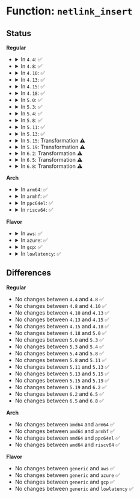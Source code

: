 # Function: <code>netlink_insert</code>

## Status
<b>Regular</b>
<ul>
<li>
<details>
<summary>In <code>4.4</code>: ✅</summary>

```c
int netlink_insert(struct sock *sk, u32 portid);
```

**Collision:** Unique Static

**Inline:** No

**Transformation:** False

**Instances:**

```
In net/netlink/af_netlink.c (ffffffff8174cba0)
Location: net/netlink/af_netlink.c:1106
Inline: False
Direct callers:
  - net/netlink/af_netlink.c:__netlink_kernel_create
  - net/netlink/af_netlink.c:netlink_bind
```
**Symbols:**

```
ffffffff8174cba0-ffffffff8174ceae: netlink_insert (STB_LOCAL)
```
</details>
</li>
<li>
<details>
<summary>In <code>4.8</code>: ✅</summary>

```c
int netlink_insert(struct sock *sk, u32 portid);
```

**Collision:** Unique Static

**Inline:** No

**Transformation:** False

**Instances:**

```
In net/netlink/af_netlink.c (ffffffff817b8f70)
Location: net/netlink/af_netlink.c:492
Inline: False
Direct callers:
  - net/netlink/af_netlink.c:__netlink_kernel_create
  - net/netlink/af_netlink.c:netlink_bind
```
**Symbols:**

```
ffffffff817b8f70-ffffffff817b927c: netlink_insert (STB_LOCAL)
```
</details>
</li>
<li>
<details>
<summary>In <code>4.10</code>: ✅</summary>

```c
int netlink_insert(struct sock *sk, u32 portid);
```

**Collision:** Unique Static

**Inline:** No

**Transformation:** False

**Instances:**

```
In net/netlink/af_netlink.c (ffffffff817e8a40)
Location: net/netlink/af_netlink.c:499
Inline: False
Direct callers:
  - net/netlink/af_netlink.c:__netlink_kernel_create
  - net/netlink/af_netlink.c:netlink_bind
```
**Symbols:**

```
ffffffff817e8a40-ffffffff817e8d2e: netlink_insert (STB_LOCAL)
```
</details>
</li>
<li>
<details>
<summary>In <code>4.13</code>: ✅</summary>

```c
int netlink_insert(struct sock *sk, u32 portid);
```

**Collision:** Unique Static

**Inline:** No

**Transformation:** False

**Instances:**

```
In net/netlink/af_netlink.c (ffffffff81808070)
Location: net/netlink/af_netlink.c:530
Inline: False
Direct callers:
  - net/netlink/af_netlink.c:__netlink_kernel_create
  - net/netlink/af_netlink.c:netlink_bind
```
**Symbols:**

```
ffffffff81808070-ffffffff8180834e: netlink_insert (STB_LOCAL)
```
</details>
</li>
<li>
<details>
<summary>In <code>4.15</code>: ✅</summary>

```c
int netlink_insert(struct sock *sk, u32 portid);
```

**Collision:** Unique Static

**Inline:** No

**Transformation:** False

**Instances:**

```
In net/netlink/af_netlink.c (ffffffff81886eb0)
Location: net/netlink/af_netlink.c:532
Inline: False
Direct callers:
  - net/netlink/af_netlink.c:__netlink_kernel_create
  - net/netlink/af_netlink.c:netlink_bind
```
**Symbols:**

```
ffffffff81886eb0-ffffffff818871ab: netlink_insert (STB_LOCAL)
```
</details>
</li>
<li>
<details>
<summary>In <code>4.18</code>: ✅</summary>

```c
int netlink_insert(struct sock *sk, u32 portid);
```

**Collision:** Unique Static

**Inline:** No

**Transformation:** False

**Instances:**

```
In net/netlink/af_netlink.c (ffffffff818dafd0)
Location: net/netlink/af_netlink.c:566
Inline: False
Direct callers:
  - net/netlink/af_netlink.c:__netlink_kernel_create
  - net/netlink/af_netlink.c:netlink_bind
```
**Symbols:**

```
ffffffff818dafd0-ffffffff818db2eb: netlink_insert (STB_LOCAL)
```
</details>
</li>
<li>
<details>
<summary>In <code>5.0</code>: ✅</summary>

```c
int netlink_insert(struct sock *sk, u32 portid);
```

**Collision:** Unique Static

**Inline:** No

**Transformation:** False

**Instances:**

```
In net/netlink/af_netlink.c (ffffffff819078d0)
Location: net/netlink/af_netlink.c:566
Inline: False
Direct callers:
  - net/netlink/af_netlink.c:__netlink_kernel_create
  - net/netlink/af_netlink.c:netlink_bind
```
**Symbols:**

```
ffffffff819078d0-ffffffff81907be7: netlink_insert (STB_LOCAL)
```
</details>
</li>
<li>
<details>
<summary>In <code>5.3</code>: ✅</summary>

```c
int netlink_insert(struct sock *sk, u32 portid);
```

**Collision:** Unique Static

**Inline:** No

**Transformation:** False

**Instances:**

```
In net/netlink/af_netlink.c (ffffffff81968e30)
Location: net/netlink/af_netlink.c:557
Inline: False
Direct callers:
  - net/netlink/af_netlink.c:__netlink_kernel_create
  - net/netlink/af_netlink.c:__netlink_kernel_create
  - net/netlink/af_netlink.c:netlink_bind
```
**Symbols:**

```
ffffffff81968e30-ffffffff81968f0e: netlink_insert (STB_LOCAL)
```
</details>
</li>
<li>
<details>
<summary>In <code>5.4</code>: ✅</summary>

```c
int netlink_insert(struct sock *sk, u32 portid);
```

**Collision:** Unique Static

**Inline:** No

**Transformation:** False

**Instances:**

```
In net/netlink/af_netlink.c (ffffffff8199f8d0)
Location: net/netlink/af_netlink.c:557
Inline: False
Direct callers:
  - net/netlink/af_netlink.c:__netlink_kernel_create
  - net/netlink/af_netlink.c:__netlink_kernel_create
  - net/netlink/af_netlink.c:netlink_bind
```
**Symbols:**

```
ffffffff8199f8d0-ffffffff8199f9ae: netlink_insert (STB_LOCAL)
```
</details>
</li>
<li>
<details>
<summary>In <code>5.8</code>: ✅</summary>

```c
int netlink_insert(struct sock *sk, u32 portid);
```

**Collision:** Unique Static

**Inline:** No

**Transformation:** False

**Instances:**

```
In net/netlink/af_netlink.c (ffffffff81a77c80)
Location: net/netlink/af_netlink.c:557
Inline: False
Direct callers:
  - net/netlink/af_netlink.c:__netlink_kernel_create
  - net/netlink/af_netlink.c:netlink_bind
```
**Symbols:**

```
ffffffff81a77c80-ffffffff81a77e49: netlink_insert (STB_LOCAL)
```
</details>
</li>
<li>
<details>
<summary>In <code>5.11</code>: ✅</summary>

```c
int netlink_insert(struct sock *sk, u32 portid);
```

**Collision:** Unique Static

**Inline:** No

**Transformation:** False

**Instances:**

```
In net/netlink/af_netlink.c (ffffffff81a80b50)
Location: net/netlink/af_netlink.c:558
Inline: False
Direct callers:
  - net/netlink/af_netlink.c:__netlink_kernel_create
  - net/netlink/af_netlink.c:netlink_bind
```
**Symbols:**

```
ffffffff81a80b50-ffffffff81a80d0d: netlink_insert (STB_LOCAL)
```
</details>
</li>
<li>
<details>
<summary>In <code>5.13</code>: ✅</summary>

```c
int netlink_insert(struct sock *sk, u32 portid);
```

**Collision:** Unique Static

**Inline:** No

**Transformation:** False

**Instances:**

```
In net/netlink/af_netlink.c (ffffffff81a6a1e0)
Location: net/netlink/af_netlink.c:568
Inline: False
Direct callers:
  - net/netlink/af_netlink.c:__netlink_kernel_create
  - net/netlink/af_netlink.c:netlink_bind
```
**Symbols:**

```
ffffffff81a6a1e0-ffffffff81a6a397: netlink_insert (STB_LOCAL)
```
</details>
</li>
<li>
<details>
<summary>In <code>5.15</code>: Transformation ⚠️</summary>

```c
int netlink_insert(struct sock *sk, u32 portid);
```

**Collision:** Unique Static

**Inline:** No

**Transformation:** True

**Instances:**

```
In net/netlink/af_netlink.c (0)
Location: net/netlink/af_netlink.c:568
Inline: False
Direct callers:
  - net/netlink/af_netlink.c:__netlink_kernel_create
  - net/netlink/af_netlink.c:netlink_bind
```
**Symbols:**

```
ffffffff81b237d0-ffffffff81b23995: netlink_insert (STB_LOCAL)
ffffffff81d394a4-ffffffff81d394b9: netlink_insert.cold (STB_LOCAL)
```
</details>
</li>
<li>
<details>
<summary>In <code>5.19</code>: Transformation ⚠️</summary>

```c
int netlink_insert(struct sock *sk, u32 portid);
```

**Collision:** Unique Static

**Inline:** No

**Transformation:** True

**Instances:**

```
In net/netlink/af_netlink.c (0)
Location: net/netlink/af_netlink.c:572
Inline: False
Direct callers:
  - net/netlink/af_netlink.c:__netlink_kernel_create
  - net/netlink/af_netlink.c:__netlink_kernel_create
  - net/netlink/af_netlink.c:netlink_bind
```
**Symbols:**

```
ffffffff81cac1f0-ffffffff81cac3ab: netlink_insert (STB_LOCAL)
ffffffff81f05c18-ffffffff81f05c2d: netlink_insert.cold (STB_LOCAL)
```
</details>
</li>
<li>
<details>
<summary>In <code>6.2</code>: Transformation ⚠️</summary>

```c
int netlink_insert(struct sock *sk, u32 portid);
```

**Collision:** Unique Static

**Inline:** No

**Transformation:** True

**Instances:**

```
In net/netlink/af_netlink.c (0)
Location: net/netlink/af_netlink.c:572
Inline: False
Direct callers:
  - net/netlink/af_netlink.c:__netlink_kernel_create
  - net/netlink/af_netlink.c:__netlink_kernel_create
  - net/netlink/af_netlink.c:netlink_bind
```
**Symbols:**

```
ffffffff81e69dd0-ffffffff81e69f8b: netlink_insert (STB_LOCAL)
ffffffff820ad970-ffffffff820ad985: netlink_insert.cold (STB_LOCAL)
```
</details>
</li>
<li>
<details>
<summary>In <code>6.5</code>: Transformation ⚠️</summary>

```c
int netlink_insert(struct sock *sk, u32 portid);
```

**Collision:** Unique Static

**Inline:** No

**Transformation:** True

**Instances:**

```
In net/netlink/af_netlink.c (0)
Location: net/netlink/af_netlink.c:572
Inline: False
Direct callers:
  - net/netlink/af_netlink.c:__netlink_kernel_create
  - net/netlink/af_netlink.c:__netlink_kernel_create
  - net/netlink/af_netlink.c:netlink_bind
```
**Symbols:**

```
ffffffff81ec5d80-ffffffff81ec5f55: netlink_insert (STB_LOCAL)
ffffffff8212eb5b-ffffffff8212eb70: netlink_insert.cold (STB_LOCAL)
```
</details>
</li>
<li>
<details>
<summary>In <code>6.8</code>: Transformation ⚠️</summary>

```c
int netlink_insert(struct sock *sk, u32 portid);
```

**Collision:** Unique Static

**Inline:** No

**Transformation:** True

**Instances:**

```
In net/netlink/af_netlink.c (0)
Location: net/netlink/af_netlink.c:570
Inline: False
Direct callers:
  - net/netlink/af_netlink.c:__netlink_kernel_create
  - net/netlink/af_netlink.c:__netlink_kernel_create
  - net/netlink/af_netlink.c:netlink_bind
```
**Symbols:**

```
ffffffff81f88fe0-ffffffff81f891b9: netlink_insert (STB_LOCAL)
ffffffff82210907-ffffffff8221091c: netlink_insert.cold (STB_LOCAL)
```
</details>
</li>
</ul>
<b>Arch</b>
<ul>
<li>
<details>
<summary>In <code>arm64</code>: ✅</summary>

```c
int netlink_insert(struct sock *sk, u32 portid);
```

**Collision:** Unique Static

**Inline:** No

**Transformation:** False

**Instances:**

```
In net/netlink/af_netlink.c (ffff800010c4cca0)
Location: net/netlink/af_netlink.c:557
Inline: False
Direct callers:
  - net/netlink/af_netlink.c:__netlink_kernel_create
  - net/netlink/af_netlink.c:__netlink_kernel_create
  - net/netlink/af_netlink.c:netlink_bind
```
**Symbols:**

```
ffff800010c4cca0-ffff800010c4cda4: netlink_insert (STB_LOCAL)
```
</details>
</li>
<li>
<details>
<summary>In <code>armhf</code>: ✅</summary>

```c
int netlink_insert(struct sock *sk, u32 portid);
```

**Collision:** Unique Static

**Inline:** No

**Transformation:** False

**Instances:**

```
In net/netlink/af_netlink.c (c0d5de18)
Location: net/netlink/af_netlink.c:557
Inline: False
Direct callers:
  - net/netlink/af_netlink.c:__netlink_kernel_create
  - net/netlink/af_netlink.c:netlink_bind
  - net/netlink/af_netlink.c:netlink_autobind
```
**Symbols:**

```
c0d5de18-c0d5dee4: netlink_insert (STB_LOCAL)
```
</details>
</li>
<li>
<details>
<summary>In <code>ppc64el</code>: ✅</summary>

```c
int netlink_insert(struct sock *sk, u32 portid);
```

**Collision:** Unique Static

**Inline:** No

**Transformation:** False

**Instances:**

```
In net/netlink/af_netlink.c (c000000000d4b9b0)
Location: net/netlink/af_netlink.c:557
Inline: False
Direct callers:
  - net/netlink/af_netlink.c:__netlink_kernel_create
  - net/netlink/af_netlink.c:__netlink_kernel_create
  - net/netlink/af_netlink.c:netlink_bind
  - net/netlink/af_netlink.c:netlink_autobind
```
**Symbols:**

```
c000000000d4b9b0-c000000000d4bb78: netlink_insert (STB_LOCAL)
```
</details>
</li>
<li>
<details>
<summary>In <code>riscv64</code>: ✅</summary>

```c
int netlink_insert(struct sock *sk, u32 portid);
```

**Collision:** Unique Static

**Inline:** No

**Transformation:** False

**Instances:**

```
In net/netlink/af_netlink.c (ffffffe0007b8b98)
Location: net/netlink/af_netlink.c:557
Inline: False
Direct callers:
  - net/netlink/af_netlink.c:__netlink_kernel_create
  - net/netlink/af_netlink.c:__netlink_kernel_create
  - net/netlink/af_netlink.c:netlink_bind
  - net/netlink/af_netlink.c:netlink_autobind
```
**Symbols:**

```
ffffffe0007b8b98-ffffffe0007b8c68: netlink_insert (STB_LOCAL)
```
</details>
</li>
</ul>
<b>Flavor</b>
<ul>
<li>
<details>
<summary>In <code>aws</code>: ✅</summary>

```c
int netlink_insert(struct sock *sk, u32 portid);
```

**Collision:** Unique Static

**Inline:** No

**Transformation:** False

**Instances:**

```
In net/netlink/af_netlink.c (ffffffff8193f740)
Location: net/netlink/af_netlink.c:557
Inline: False
Direct callers:
  - net/netlink/af_netlink.c:__netlink_kernel_create
  - net/netlink/af_netlink.c:__netlink_kernel_create
  - net/netlink/af_netlink.c:netlink_bind
```
**Symbols:**

```
ffffffff8193f740-ffffffff8193f81e: netlink_insert (STB_LOCAL)
```
</details>
</li>
<li>
<details>
<summary>In <code>azure</code>: ✅</summary>

```c
int netlink_insert(struct sock *sk, u32 portid);
```

**Collision:** Unique Static

**Inline:** No

**Transformation:** False

**Instances:**

```
In net/netlink/af_netlink.c (ffffffff818f9240)
Location: net/netlink/af_netlink.c:557
Inline: False
Direct callers:
  - net/netlink/af_netlink.c:__netlink_kernel_create
  - net/netlink/af_netlink.c:__netlink_kernel_create
  - net/netlink/af_netlink.c:netlink_bind
```
**Symbols:**

```
ffffffff818f9240-ffffffff818f931e: netlink_insert (STB_LOCAL)
```
</details>
</li>
<li>
<details>
<summary>In <code>gcp</code>: ✅</summary>

```c
int netlink_insert(struct sock *sk, u32 portid);
```

**Collision:** Unique Static

**Inline:** No

**Transformation:** False

**Instances:**

```
In net/netlink/af_netlink.c (ffffffff819908d0)
Location: net/netlink/af_netlink.c:557
Inline: False
Direct callers:
  - net/netlink/af_netlink.c:__netlink_kernel_create
  - net/netlink/af_netlink.c:__netlink_kernel_create
  - net/netlink/af_netlink.c:netlink_bind
```
**Symbols:**

```
ffffffff819908d0-ffffffff819909ae: netlink_insert (STB_LOCAL)
```
</details>
</li>
<li>
<details>
<summary>In <code>lowlatency</code>: ✅</summary>

```c
int netlink_insert(struct sock *sk, u32 portid);
```

**Collision:** Unique Static

**Inline:** No

**Transformation:** False

**Instances:**

```
In net/netlink/af_netlink.c (ffffffff819b3200)
Location: net/netlink/af_netlink.c:557
Inline: False
Direct callers:
  - net/netlink/af_netlink.c:__netlink_kernel_create
  - net/netlink/af_netlink.c:__netlink_kernel_create
  - net/netlink/af_netlink.c:netlink_bind
```
**Symbols:**

```
ffffffff819b3200-ffffffff819b32de: netlink_insert (STB_LOCAL)
```
</details>
</li>
</ul>

## Differences
<b>Regular</b>
<ul>
<li>
No changes between <code>4.4</code> and <code>4.8</code> ✅
</li>
<li>
No changes between <code>4.8</code> and <code>4.10</code> ✅
</li>
<li>
No changes between <code>4.10</code> and <code>4.13</code> ✅
</li>
<li>
No changes between <code>4.13</code> and <code>4.15</code> ✅
</li>
<li>
No changes between <code>4.15</code> and <code>4.18</code> ✅
</li>
<li>
No changes between <code>4.18</code> and <code>5.0</code> ✅
</li>
<li>
No changes between <code>5.0</code> and <code>5.3</code> ✅
</li>
<li>
No changes between <code>5.3</code> and <code>5.4</code> ✅
</li>
<li>
No changes between <code>5.4</code> and <code>5.8</code> ✅
</li>
<li>
No changes between <code>5.8</code> and <code>5.11</code> ✅
</li>
<li>
No changes between <code>5.11</code> and <code>5.13</code> ✅
</li>
<li>
No changes between <code>5.13</code> and <code>5.15</code> ✅
</li>
<li>
No changes between <code>5.15</code> and <code>5.19</code> ✅
</li>
<li>
No changes between <code>5.19</code> and <code>6.2</code> ✅
</li>
<li>
No changes between <code>6.2</code> and <code>6.5</code> ✅
</li>
<li>
No changes between <code>6.5</code> and <code>6.8</code> ✅
</li>
</ul>
<b>Arch</b>
<ul>
<li>
No changes between <code>amd64</code> and <code>arm64</code> ✅
</li>
<li>
No changes between <code>amd64</code> and <code>armhf</code> ✅
</li>
<li>
No changes between <code>amd64</code> and <code>ppc64el</code> ✅
</li>
<li>
No changes between <code>amd64</code> and <code>riscv64</code> ✅
</li>
</ul>
<b>Flavor</b>
<ul>
<li>
No changes between <code>generic</code> and <code>aws</code> ✅
</li>
<li>
No changes between <code>generic</code> and <code>azure</code> ✅
</li>
<li>
No changes between <code>generic</code> and <code>gcp</code> ✅
</li>
<li>
No changes between <code>generic</code> and <code>lowlatency</code> ✅
</li>
</ul>
